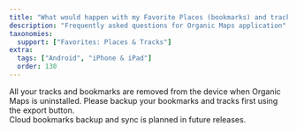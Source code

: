 ```yaml
---
title: "What would happen with my Favorite Places (bookmarks) and tracks after uninstalling the app?"
description: "Frequently asked questions for Organic Maps application"
taxonomies:
  support: ["Favorites: Places & Tracks"]
extra:
  tags: ["Android", "iPhone & iPad"]
  order: 130
---
```


All your tracks and bookmarks are removed from the device when Organic Maps is uninstalled. Please backup your bookmarks and tracks first using the export button.  
Cloud bookmarks backup and sync is planned in future releases.
